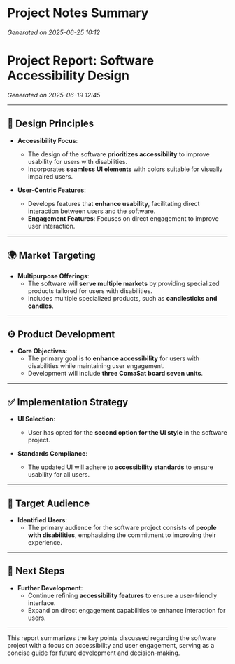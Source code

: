# Project Notes Summary

*Generated on 2025-06-25 10:12*

# Project Report: Software Accessibility Design

*Generated on 2025-06-19 12:45*

---

## 🎨 **Design Principles**

- **Accessibility Focus**:
  - The design of the software **prioritizes accessibility** to improve usability for users with disabilities.
  - Incorporates **seamless UI elements** with colors suitable for visually impaired users.

- **User-Centric Features**:
  - Develops features that **enhance usability**, facilitating direct interaction between users and the software.
  - **Engagement Features**: Focuses on direct engagement to improve user interaction.

---

## 🌍 **Market Targeting**

- **Multipurpose Offerings**:
  - The software will **serve multiple markets** by providing specialized products tailored for users with disabilities.
  - Includes multiple specialized products, such as **candlesticks and candles**.

---

## ⚙️ **Product Development**

- **Core Objectives**:
  - The primary goal is to **enhance accessibility** for users with disabilities while maintaining user engagement.
  - Development will include **three ComaSat board seven units**.

---

## ✅ **Implementation Strategy**

- **UI Selection**:
  - User has opted for the **second option for the UI style** in the software project.
  
- **Standards Compliance**:
  - The updated UI will adhere to **accessibility standards** to ensure usability for all users.

---

## 👥 **Target Audience**

- **Identified Users**:
  - The primary audience for the software project consists of **people with disabilities**, emphasizing the commitment to improving their experience.

---

## 📅 **Next Steps**

- **Further Development**:
  - Continue refining **accessibility features** to ensure a user-friendly interface.
  - Expand on direct engagement capabilities to enhance interaction for users.

---

This report summarizes the key points discussed regarding the software project with a focus on accessibility and user engagement, serving as a concise guide for future development and decision-making.